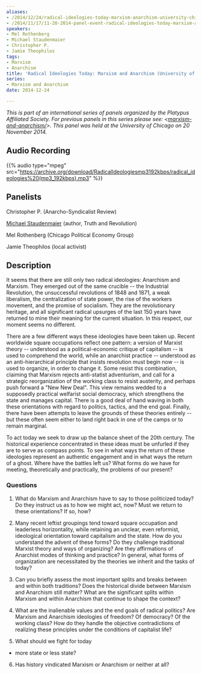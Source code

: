 ```yaml
---
aliases:
- /2014/12/24/radical-ideologies-today-marxism-anarchism-university-chicago-11-20-2014
- /2014/11/17/11-20-2014-panel-event-radical-ideologies-today-marxism-anarchism
speakers:
- Mel Rothenberg
- Michael Staudenmaier
- Christopher P.
- Jamie Theophilos
tags:
- Marxism
- Anarchism
title: 'Radical Ideologies Today: Marxism and Anarchism (University of Chicago)'
series:
- Marxism and Anarchism
date: 2014-12-24

---
```

_This is part of an international series of panels organized by the Platypus Affiliated Society. For previous panels in this series please see: <[marxism-and-anarchism/](marxism-and-anarchism/)>. This panel was held at the University of Chicago on 20 November 2014._

## Audio Recording

{{% audio type="mpeg" src="https://archive.org/download/RadicalIdeologiesmp3192kbps/radical_ideologies%20(mp3_192kbps).mp3" %}}

## Panelists

Christopher P. (Anarcho-Syndicalist Review)

[Michael Staudenmaier](https://www.facebook.com/michael.staudenmaier.5) (author, Truth and Revolution)

Mel Rothenberg (Chicago Political Economy Group)

Jamie Theophilos (local activist)

## Description

It seems that there are still only two radical ideologies: Anarchism and Marxism. They emerged out of the same crucible -- the Industrial Revolution, the unsuccessful revolutions of 1848 and 1871, a weak liberalism, the centralization of state power, the rise of the workers movement, and the promise of socialism. They are the revolutionary heritage, and all significant radical upsurges of the last 150 years have returned to mine their meaning for the current situation. In this respect, our moment seems no different.

There are a few different ways these ideologies have been taken up. Recent worldwide square occupations reflect one pattern: a version of Marxist theory -- understood as a political-economic critique of capitalism -- is used to comprehend the world, while an anarchist practice -- understood as an anti-hierarchical principle that insists revolution must begin now -- is used to organize, in order to change it. Some resist this combination, claiming that Marxism rejects anti-statist adventurism, and call for a strategic reorganization of the working class to resist austerity, and perhaps push forward a "New New Deal". This view remains wedded to a supposedly practical welfarist social democracy, which strengthens the state and manages capital. There is a good deal of hand waving in both these orientations with regard to politics, tactics, and the end goal. Finally, there have been attempts to leave the grounds of these theories entirely -- but these often seem either to land right back in one of the camps or to remain marginal.

To act today we seek to draw up the balance sheet of the 20th century. The historical experience concentrated in these ideas must be unfurled if they are to serve as compass points. To see in what ways the return of these ideologies represent an authentic engagement and in what ways the return of a ghost. Where have the battles left us? What forms do we have for meeting, theoretically and practically, the problems of our present?

### Questions

1. What do Marxism and Anarchism have to say to those politicized today? Do they instruct us as to how we might act, now? Must we return to these orientations? If so, how?

2. Many recent leftist groupings tend toward square occupation and leaderless horizontality, while retaining an unclear, even reformist, ideological orientation toward capitalism and the state. How do you understand the advent of these forms? Do they challenge traditional Marxist theory and ways of organizing? Are they affirmations of Anarchist modes of thinking and practice? In general, what forms of organization are necessitated by the theories we inherit and the tasks of today?

3. Can you briefly assess the most important splits and breaks between and within both traditions? Does the historical divide between Marxism and Anarchism still matter? What are the significant splits within Marxism and within Anarchism that continue to shape the context?

4. What are the inalienable values and the end goals of radical politics? Are Marxism and Anarchism ideologies of freedom? Of democracy? Of the working class? How do they handle the objective contradictions of realizing these principles under the conditions of capitalist life?

5. What should we fight for today
 - more state or less state?

6. Has history vindicated Marxism or Anarchism or neither at all?
